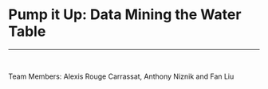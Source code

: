 <h1>Pump it Up: Data Mining the Water Table</h1>
<hr style="heigth: 1px">
<br>
<p>Team Members: Alexis Rouge Carrassat, Anthony Niznik and Fan Liu</p>
